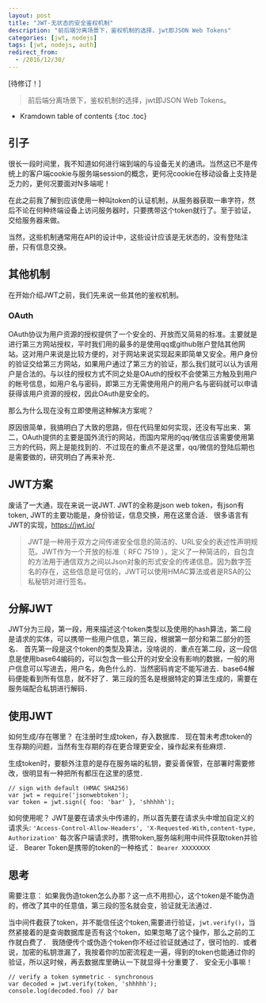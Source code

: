 ```yaml
---
layout: post
title: "JWT-无状态的安全鉴权机制"
description: "前后端分离场景下，鉴权机制的选择，jwt即JSON Web Tokens"
categories: [jwt, nodejs]
tags: [jwt, nodejs, auth]
redirect_from:
  - /2016/12/30/
---
```


[待修订！]

> 前后端分离场景下，鉴权机制的选择，jwt即JSON Web Tokens。

* Kramdown table of contents
{:toc .toc}

## 引子

很长一段时间里，我不知道如何进行端到端的与设备无关的通讯。当然这已不是传统上的客户端cookie与服务端session的概念，更何况cookie在移动设备上支持是乏力的，更何况要面对N多端呢！

在此之前我了解到应该使用一种叫token的认证机制，从服务器获取一串字符，然后不论在何种终端设备上访问服务器时，只要携带这个token就行了。至于验证，交给服务器来做。

当然，这些机制通常用在API的设计中，这些设计应该是无状态的，没有登陆注册，只有信息交换。

## 其他机制

在开始介绍JWT之前，我们先来说一些其他的鉴权机制。

### OAuth

OAuth协议为用户资源的授权提供了一个安全的、开放而又简易的标准。主要就是进行第三方网站授权，平时我们用的最多的是使用qq或github账户登陆其他网站。这对用户来说是比较方便的，对于网站来说实现起来即简单又安全。用户身份的验证交给第三方网站，如果用户通过了第三方的验证，那么我们就可以认为该用户是合法的。与以往的授权方式不同之处是OAuth的授权不会使第三方触及到用户的帐号信息，如用户名与密码，即第三方无需使用用户的用户名与密码就可以申请获得该用户资源的授权，因此OAuth是安全的。

那么为什么现在没有立即使用这种解决方案呢？

原因很简单，我搞明白了大致的思路，但在代码里如何实现，还没有写出来．第二，OAuth提供的主要是国外流行的网站，而国内常用的qq/微信应该需要使用第三方的代码，网上是能找到的．不过现在的重点不是这里，qq/微信的登陆后期也是需要做的，研究明白了再来补充．

## JWT方案

废话了一大通，现在来说一说JWT.
JWT的全称是json web token，有json有token,
JWT的主要功能是，身份验证，信息交换，用在这里合适．
很多语言有JWT的实现，https://jwt.io/

> JWT是一种用于双方之间传递安全信息的简洁的、URL安全的表述性声明规范。JWT作为一个开放的标准（ RFC 7519 ），定义了一种简洁的，自包含的方法用于通信双方之间以Json对象的形式安全的传递信息。因为数字签名的存在，这些信息是可信的，JWT可以使用HMAC算法或者是RSA的公私秘钥对进行签名。

## 分解JWT

JWT分为三段，第一段，用来描述这个token类型以及使用的hash算法，第二段是请求的实体，可以携带一些用户信息，第三段，根据第一部分和第二部分的签名．
首先第一段是这个token的类型及算法，没啥说的．重点在第二段，这一段信息是使用base64编码的，可以包含一些公开的对安全没有影响的数据，一般的用户信息可以写进去，用户名，角色什么的．当然密码肯定不能写进去．base64解码便能看到所有信息，就不好了．第三段的签名是根据特定的算法生成的，需要在服务端配合私钥进行解码．

## 使用JWT

如何生成/存在哪里？
在注册时生成token，存入数据库．
现在暂未考虑token的生存期的问题，当然有生存期的存在更合理更安全，操作起来有些麻烦．

生成token时，要额外注意的是存在服务端的私钥，要妥善保管，在部署时需要修改，很明显有一种把所有都压在这里的感觉．

```
// sign with default (HMAC SHA256)
var jwt = require('jsonwebtoken');
var token = jwt.sign({ foo: 'bar' }, 'shhhhh');
```

如何使用呢？
JWT是要在请求头中传递的，所以首先要在请求头中增加自定义的请求头:
`'Access-Control-Allow-Headers',
    'X-Requested-With,content-type, Authorization'`
每次客户端请求时，携带token,服务端利用中间件获取token并验证．
Bearer Token是携带的token的一种格式：
`Bearer XXXXXXXX`

## 思考

需要注意：
如果我伪造token怎么办那？这一点不用担心，这个token是不能伪造的，修改了其中的任意值，第三段的签名就会变，验证就无法通过．

当中间件截获了token，并不能信任这个token,需要进行验证，`jwt.verify()`，当然紧接着的是查询数据库是否有这个token，如果忽略了这个操作，那么之前的工作就白费了．
我随便传个或伪造个token你不经过验证就通过了，很可怕的．或者说，加密的私钥泄漏了，我按着你的加密流程走一遍，得到的token也能通过你的验证，所以这时候，再去数据库里确认一下就显得十分重要了．
安全无小事嘛！

```
// verify a token symmetric - synchronous
var decoded = jwt.verify(token, 'shhhhh');
console.log(decoded.foo) // bar
```


